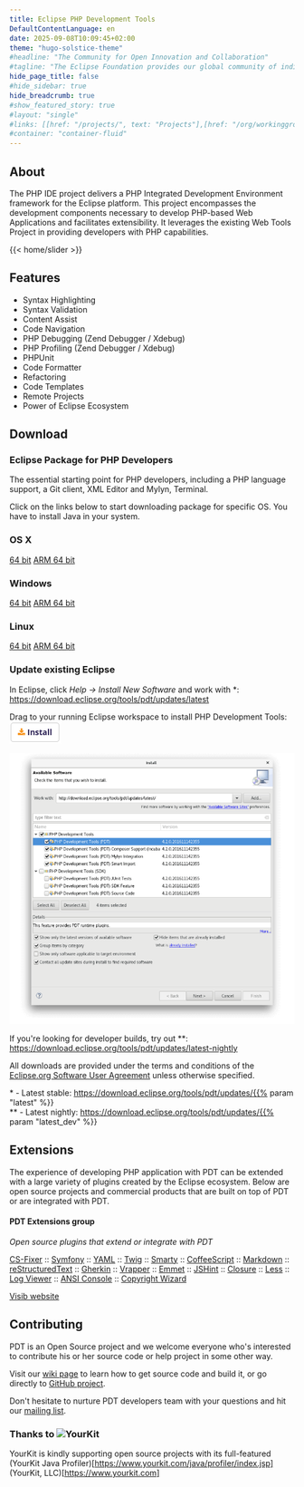 ```yaml
---
title: Eclipse PHP Development Tools
DefaultContentLanguage: en
date: 2025-09-08T10:09:45+02:00
theme: "hugo-solstice-theme"
#headline: "The Community for Open Innovation and Collaboration"
#tagline: "The Eclipse Foundation provides our global community of individuals and organizations with a mature, scalable, and business-friendly environment for open source software collaboration and innovation."
hide_page_title: false
#hide_sidebar: true
hide_breadcrumb: true
#show_featured_story: true
#layout: "single"
#links: [[href: "/projects/", text: "Projects"],[href: "/org/workinggroups/", text: "Working Group"],[href: "/membership/", text: "Members"],[href: "/org/value", text: "Business Value"]]
#container: "container-fluid"
---
```


## About

The PHP IDE project delivers a PHP Integrated Development Environment framework for the
Eclipse platform. This project encompasses the development components necessary to
develop PHP-based Web Applications and facilitates extensibility. It leverages the
existing Web Tools Project in providing developers with PHP capabilities.

{{< home/slider >}}

## Features

* Syntax Highlighting
* Syntax Validation
* Content Assist
* Code Navigation
* PHP Debugging (Zend Debugger / Xdebug)
* PHP Profiling (Zend Debugger / Xdebug)
* PHPUnit
* Code Formatter
* Refactoring
* Code Templates
* Remote Projects
* Power of Eclipse Ecosystem

## Download

### Eclipse Package for PHP Developers

The essential starting point for PHP developers, including a PHP language support, a Git client, XML Editor and Mylyn, Terminal.

Click on the links below to start downloading package for specific OS. You have to install Java in your system.

<div class="row">
	<div class="col-md-8">
		<h3>OS X</h3>
		<a href="https://www.eclipse.org/downloads/download.php?file=/technology/epp/downloads/release/{{% param "eclipse_version" %}}/R/eclipse-php-{{% param "eclipse_version" %}}-R-macosx-cocoa-x86_64.dmg" class="btn btn-primary">64 bit</a>
		<a href="https://www.eclipse.org/downloads/download.php?file=/technology/epp/downloads/release/{{% param "eclipse_version" %}}/R/eclipse-php-{{% param "eclipse_version" %}}-R-macosx-cocoa-aarch64.dmg" class="btn btn-primary">ARM 64 bit</a>
	</div>
	<div class="col-md-8">
		<h3>Windows</h3>
		<a href="https://www.eclipse.org/downloads/download.php?file=/technology/epp/downloads/release/{{% param "eclipse_version" %}}/R/eclipse-php-{{% param "eclipse_version" %}}-R-win32-x86_64.zip" class="btn btn-primary">64 bit</a>
		<a href="https://www.eclipse.org/downloads/download.php?file=/technology/epp/downloads/release/{{% param "eclipse_version" %}}/R/eclipse-php-{{% param "eclipse_version" %}}-R-win32-aarch64.zip" class="btn btn-primary">ARM 64 bit</a>
	</div>
	<div class="col-md-8">
		<h3>Linux</h3>
		<a href="https://www.eclipse.org/downloads/download.php?file=/technology/epp/downloads/release/{{% param "eclipse_version" %}}/R/eclipse-php-{{% param "eclipse_version" %}}-R-linux-gtk-x86_64.tar.gz" class="btn btn-primary">64 bit</a>
		<a href="https://www.eclipse.org/downloads/download.php?file=/technology/epp/downloads/release/{{% param "eclipse_version" %}}/R/eclipse-php-{{% param "eclipse_version" %}}-R-linux-gtk-aarch64.tar.gz" class="btn btn-primary">ARM 64 bit</a>
	</div>
</div>

### Update existing Eclipse

In Eclipse, click _Help -> Install New Software_ and work with <span class="red">*</span>: https://download.eclipse.org/tools/pdt/updates/latest

Drag to your running Eclipse workspace to install PHP Development Tools: [![Drag to your running Eclipse workspace to install PHP Development Tools](img/install.png)](https://marketplace.eclipse.org/marketplace-client-intro?mpc_install=1944539)

![Eclipse Install&amp;Update Dialog](img/update_dialog.png)

If you're looking for developer builds, try out <span class="red">**</span>: https://download.eclipse.org/tools/pdt/updates/latest-nightly

All downloads are provided under the terms and conditions of the [Eclipse.org Software User Agreement](https://www.eclipse.org/legal/epl/notice.html) unless otherwise specified.

<span class="red">*</span> - Latest stable: https://download.eclipse.org/tools/pdt/updates/{{% param "latest" %}}  
<span class="red">**</span> - Latest nightly: https://download.eclipse.org/tools/pdt/updates/{{% param "latest_dev" %}}

## Extensions

The experience of developing PHP application with PDT can be extended with a large variety of plugins created by the Eclipse ecosystem. Below are open source projects and commercial products that are built on top of PDT or are integrated with PDT.

#### PDT Extensions group

_Open source plugins that extend or integrate with PDT_

<a href="https://p2.pdt-extensions.org/phpfeatures.html#pex-core" rel="nofollow">CS-Fixer</a> ::
<a href="https://p2.pdt-extensions.org/frameworks.html#symfony" rel="nofollow">Symfony</a> ::
<a href="https://p2.pdt-extensions.org/editors.html#yedit" rel="nofollow">YAML</a> ::
<a href="https://p2.pdt-extensions.org/editors.html#twig" rel="nofollow">Twig</a> ::
<a href="https://p2.pdt-extensions.org/editors.html#smarty" rel="nofollow">Smarty</a> ::
<a href="https://p2.pdt-extensions.org/editors.html#coffee" rel="nofollow">CoffeeScript</a> ::
<a href="https://p2.pdt-extensions.org/editors.html#markdown" rel="nofollow">Markdown</a> ::
<a href="https://p2.pdt-extensions.org/editors.html#rest" rel="nofollow">reStructuredText</a> ::
<a href="https://p2.pdt-extensions.org/editors.html#gherkin" rel="nofollow">Gherkin</a> ::
<a href="https://p2.pdt-extensions.org/editors.html#vrapper" rel="nofollow">Vrapper</a> ::
<a href="https://p2.pdt-extensions.org/editors.html#emmet" rel="nofollow">Emmet</a> ::
<a href="https://p2.pdt-extensions.org/editors.html#jshint" rel="nofollow">JSHint</a> ::
<a href="https://p2.pdt-extensions.org/editors.html#closure" rel="nofollow">Closure</a> ::
<a href="https://p2.pdt-extensions.org/editors.html#less" rel="nofollow">Less</a> ::
<a href="https://p2.pdt-extensions.org/misc.html#logviewer" rel="nofollow">Log Viewer</a> ::
<a href="https://p2.pdt-extensions.org/misc.html#ansi" rel="nofollow">ANSI Console</a> ::
<a href="https://p2.pdt-extensions.org/misc.html#copyright" rel="nofollow">Copyright Wizard</a>

<a href="https://p2.pdt-extensions.org/" rel="nofollow">Visib website</a>

## Contributing

PDT is an Open Source project and we welcome everyone who's interested to contribute his or her source code or help project in some other way.

Visit our <a href="https://github.com/eclipse-pdt/pdt/wiki/Contributing">wiki page</a> to learn how to get source code and build it, or go directly to <a href="https://github.com/eclipse-pdt/pdt">GitHub project</a>.

Don't hesitate to nurture PDT developers team with your questions and hit our <a href="https://dev.eclipse.org/mailman/listinfo/pdt-dev">mailing list</a>.

### Thanks to ![YourKit](https://www.yourkit.com/images/yklogo.png)

YourKit is kindly supporting open source projects with its full-featured (YourKit Java Profiler)[https://www.yourkit.com/java/profiler/index.jsp]
(YourKit, LLC)[https://www.yourkit.com] 

